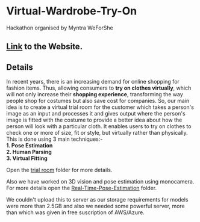 # Virtual-Wardrobe-Try-On
Hackathon organised by Myntra WeForShe

## [Link](https://nitrkl-team.000webhostapp.com/) to the Website.

## Details
In recent years, there is an increasing demand for online shopping for fashion items. Thus, allowing consumers to <b>try on clothes virtually</b>, which will not only increase their <b>shopping experience</b>, transforming the way people shop for costumes but also save cost for companies. So, our main idea is to create a virtual trial room for the customer which takes a person's image as an input and processes it and gives output where the person's image is fitted with the costume to provide a better idea about how the person will look with a particular cloth. It enables users to try on clothes to check one or more of size, fit or style, but virtually rather than physically. This is done using  3 main techniques:- <br>
<b>1. Pose Estimation<br>
2. Human Parsing<br>
3. Virtual Fitting<br>
</b>

Open the [trial room](https://github.com/bislara/Virtual-Trial-Room/tree/master/Tryy-On)  folder for more details.

Also we have worked on 3D vision and pose estimation using monocamera. For more details open the [Real-Time-Pose-Estimation](https://github.com/bislara/Virtual-Trial-Room/tree/master/Size-Fit/Real-Time-Action-Recognition-with-gui) folder. 

We couldn't upload this to server as our storage requirements for models were more than 2.5GB and also we needed some powerful server, more than which was given in free suscription of AWS/Azure.
